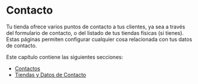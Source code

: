 # Contacto

Tu tienda ofrece varios puntos de contacto a tus clientes, ya sea a través del formulario de contacto, o del listado de tus tiendas físicas \(si tienes\). Estas páginas permiten configurar cualquier cosa relacionada con tus datos de contacto.

Este capítulo contiene las siguientes secciones:

* [Contactos](contactos.md)
* [Tiendas y Datos de Contacto](tiendas-y-datos-de-contacto.md)


